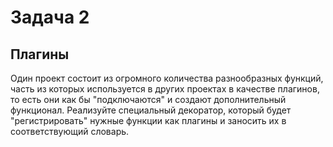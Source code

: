 # Задача 2
## Плагины
Один проект состоит из огромного количества разнообразных функций, часть из которых используется в других проектах в качестве плагинов, то есть они как бы "подключаются" и создают дополнительный функционал.
Реализуйте специальный декоратор, который будет "регистрировать" нужные функции как плагины и заносить их в соответствующий словарь.